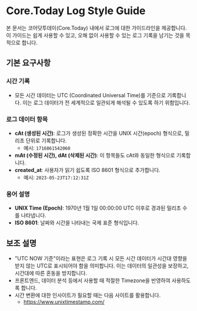 # Core.Today Log Style Guide

본 문서는 코어닷투데이(Core.Today) 내에서 로그에 대한 가이드라인을 제공합니다.  
이 가이드는 쉽게 사용할 수 있고, 오해 없이 사용할 수 있는 로그 기록을 남기는 것을 목적으로 합니다.

## 기본 요구사항

### 시간 기록
- 모든 시간 데이터는 UTC (Coordinated Universal Time)를 기준으로 기록합니다. 이는 로그 데이터가 전 세계적으로 일관되게 해석될 수 있도록 하기 위함입니다.

### 로그 데이터 항목
- **cAt (생성된 시간)**: 로그가 생성된 정확한 시간을 UNIX 시간(epoch) 형식으로, 밀리초 단위로 기록합니다.
    - 예시: `1716861542060`
- **mAt (수정된 시간), dAt (삭제된 시간)**: 이 항목들도 cAt와 동일한 형식으로 기록합니다.
- **created_at**: 사용자가 읽기 쉽도록 ISO 8601 형식으로 추가합니다.
    - 예시: `2023-05-23T17:12:31Z`

### 용어 설명
- **UNIX Time (Epoch)**: 1970년 1월 1일 00:00:00 UTC 이후로 경과된 밀리초 수를 나타냅니다.
- **ISO 8601**: 날짜와 시간을 나타내는 국제 표준 형식입니다.

## 보조 설명
- "UTC NOW 기준"이라는 표현은 로그 기록 시 모든 시간 데이터가 시간대 영향을 받지 않는 UTC로 표시되어야 함을 의미합니다. 이는 데이터의 일관성을 보장하고, 시간대에 따른 혼동을 방지합니다.
- 프론트엔드, 데이터 분석 등에서 사용할 때 적절한 Timezone을 반영하여 사용하도록 합니다.
- 시간 변환에 대한 인사이트가 필요할 때는 다음 사이트를 활용합니다.
  - https://www.unixtimestamp.com/

